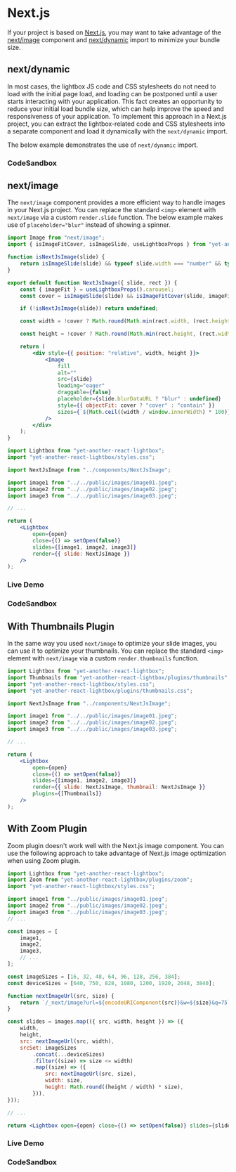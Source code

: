 # Next.js

If your project is based on [Next.js](https://nextjs.org/), you may want to take advantage of
the [next/image](https://nextjs.org/docs/api-reference/next/image) component
and [next/dynamic](https://nextjs.org/docs/advanced-features/dynamic-import) import to minimize your bundle size.

## next/dynamic

In most cases, the lightbox JS code and CSS stylesheets do not need to load with the initial page load, and loading can
be postponed until a user starts interacting with your application. This fact creates an opportunity to reduce your
initial load bundle size, which can help improve the speed and responsiveness of your application. To implement this
approach in a Next.js project, you can extract the lightbox-related code and CSS stylesheets into a separate component
and load it dynamically with the `next/dynamic` import.

The below example demonstrates the use of `next/dynamic` import.

### CodeSandbox

<CodeSandboxLink link="https://codesandbox.io/p/sandbox/yet-another-react-lightbox-nextjs-dynamic-rgkgk6" file="/app/page.tsx" path="/" />

## next/image

The `next/image` component provides a more efficient way to handle images in your Next.js project. You can replace the
standard `<img>` element with `next/image` via a custom `render.slide` function. The below example makes use
of `placeholder="blur"` instead of showing a spinner.

```jsx
import Image from "next/image";
import { isImageFitCover, isImageSlide, useLightboxProps } from "yet-another-react-lightbox";

function isNextJsImage(slide) {
    return isImageSlide(slide) && typeof slide.width === "number" && typeof slide.height === "number";
}

export default function NextJsImage({ slide, rect }) {
    const { imageFit } = useLightboxProps().carousel;
    const cover = isImageSlide(slide) && isImageFitCover(slide, imageFit);

    if (!isNextJsImage(slide)) return undefined;

    const width = !cover ? Math.round(Math.min(rect.width, (rect.height / slide.height) * slide.width)) : rect.width;

    const height = !cover ? Math.round(Math.min(rect.height, (rect.width / slide.width) * slide.height)) : rect.height;

    return (
        <div style={{ position: "relative", width, height }}>
            <Image
                fill
                alt=""
                src={slide}
                loading="eager"
                draggable={false}
                placeholder={slide.blurDataURL ? "blur" : undefined}
                style={{ objectFit: cover ? "cover" : "contain" }}
                sizes={`${Math.ceil((width / window.innerWidth) * 100)}vw`}
            />
        </div>
    );
}
```

```jsx
import Lightbox from "yet-another-react-lightbox";
import "yet-another-react-lightbox/styles.css";

import NextJsImage from "../components/NextJsImage";

import image1 from "../../public/images/image01.jpeg";
import image2 from "../../public/images/image02.jpeg";
import image3 from "../../public/images/image03.jpeg";

// ...

return (
    <Lightbox
        open={open}
        close={() => setOpen(false)}
        slides={[image1, image2, image3]}
        render={{ slide: NextJsImage }}
    />
);
```

### Live Demo

<NextJsExample />

### CodeSandbox

<CodeSandboxLink link="https://codesandbox.io/p/sandbox/yet-another-react-lightbox-nextjs-ts-dt0l1m" file="/app/page.tsx" path="/" />

## With Thumbnails Plugin

In the same way you used `next/image` to optimize your slide images, you can use it to optimize your thumbnails. You can
replace the standard `<img>` element with `next/image` via a custom `render.thumbnails` function.

```jsx
import Lightbox from "yet-another-react-lightbox";
import Thumbnails from "yet-another-react-lightbox/plugins/thumbnails";
import "yet-another-react-lightbox/styles.css";
import "yet-another-react-lightbox/plugins/thumbnails.css";

import NextJsImage from "../components/NextJsImage";

import image1 from "../../public/images/image01.jpeg";
import image2 from "../../public/images/image02.jpeg";
import image3 from "../../public/images/image03.jpeg";

// ...

return (
    <Lightbox
        open={open}
        close={() => setOpen(false)}
        slides={[image1, image2, image3]}
        render={{ slide: NextJsImage, thumbnail: NextJsImage }}
        plugins={[Thumbnails]}
    />
);
```

## With Zoom Plugin

Zoom plugin doesn't work well with the Next.js image component. You can use the following approach to take advantage of
Next.js image optimization when using Zoom plugin.

```jsx
import Lightbox from "yet-another-react-lightbox";
import Zoom from "yet-another-react-lightbox/plugins/zoom";
import "yet-another-react-lightbox/styles.css";

import image1 from "../public/images/image01.jpeg";
import image2 from "../public/images/image02.jpeg";
import image3 from "../public/images/image03.jpeg";
// ...

const images = [
    image1,
    image2,
    image3,
    // ...
];

const imageSizes = [16, 32, 48, 64, 96, 128, 256, 384];
const deviceSizes = [640, 750, 828, 1080, 1200, 1920, 2048, 3840];

function nextImageUrl(src, size) {
    return `/_next/image?url=${encodeURIComponent(src)}&w=${size}&q=75`;
}

const slides = images.map(({ src, width, height }) => ({
    width,
    height,
    src: nextImageUrl(src, width),
    srcSet: imageSizes
        .concat(...deviceSizes)
        .filter((size) => size <= width)
        .map((size) => ({
            src: nextImageUrl(src, size),
            width: size,
            height: Math.round((height / width) * size),
        })),
}));

// ...

return <Lightbox open={open} close={() => setOpen(false)} slides={slides} plugins={[Zoom]} />;
```

### Live Demo

<NextJsZoomExample />

### CodeSandbox

<CodeSandboxLink link="https://codesandbox.io/p/sandbox/yet-another-react-lightbox-nextjs-zoom-323vcm" file="/app/page.tsx" path="/" />
